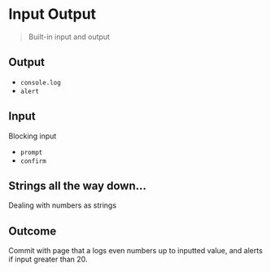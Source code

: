 Input Output
===

> Built-in input and output

## Output

* `console.log`
* `alert`

## Input

Blocking input

* `prompt`
* `confirm`

## Strings all the way down...

Dealing with numbers as strings

## Outcome

Commit with page that a logs even numbers up to inputted value, and alerts if input greater than 20.
